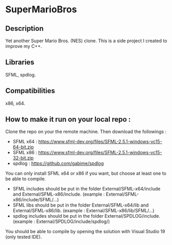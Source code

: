 # SuperMarioBros

## Description

Yet another Super Mario Bros. (NES) clone.
This is a side project I created to improve my C++.


## Libraries

SFML, spdlog.


## Compatibilities

x86, x64.


## How to make it run on your local repo :

Clone the repo on your the remote machine. Then download the followings :
- SFML x64 : https://www.sfml-dev.org/files/SFML-2.5.1-windows-vc15-64-bit.zip
- SFML x86 : https://www.sfml-dev.org/files/SFML-2.5.1-windows-vc15-32-bit.zip
- spdlog : https://github.com/gabime/spdlog

You can only install SFML x64 or x86 if you want, but choose at least one to be able to compile.
- SFML includes should be put in the folder External/SFML-x64/include and External/SFML-x86/include. (example : External/SFML-x86/include/SFML/...)
- SFML libs should be put in the folder External/SFML-x64/lib and External/SFML-x86/lib. (example : External/SFML-x86/lib/SFML/...)
- spdlog includes should be put in the folder External/SPDLOG/include. (example : External/SPDLOG/include/spdlog/)

You should be able to compile by opening the solution with Visual Studio 19 (only tested IDE).
